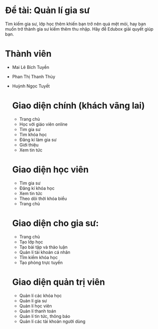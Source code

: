 # Đề tài: Quản lí gia sư

Tìm kiếm gia sư, lớp học thêm khiến bạn trở nên quá mệt mỏi, hay bạn muốn trở thành gia sư kiếm thêm thu nhập. Hãy để Edubox giải quyết giúp bạn.

# Thành viên
- Mai Lê Bích Tuyền
- Phan Thị Thanh Thùy
- Huỳnh Ngọc Tuyết

   # Giao diện chính (khách vãng lai)
   - Trang chủ
   - Học với giáo viên online
   - Tìm gia sư
   - Tìm khóa học
   - Đăng kí làm gia sư
   - Giới thiệu
   - Xem tin tức
   # Giao diện học viên
   - Tìm gia sư
   - Đăng kí khóa học
   - Xem tin tức
   - Theo dõi thời khóa biểu
   - Trang chủ
   # Giao diện cho gia sư:
    - Trang chủ
    - Tạo lớp học
    - Tạo bài tập và thảo luận
    - Quản lí tài khoản cá nhân
    - TÌm kiếm khóa học
    - Tạo phòng trực tuyến
   # Giao diện quản trị viên
     - Quản lí các khóa học
     - Quản lí gia sư
     - Quản lí học viên
     - Quản lí thanh toán
     - Quản lí tin tức, thông báo
     - Quản lí các tài khoản người dùng
   
 
